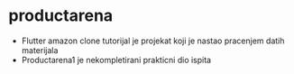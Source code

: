 # productarena
- Flutter amazon clone tutorijal je projekat koji je nastao pracenjem datih materijala
- Productarena1 je nekompletirani prakticni dio ispita
